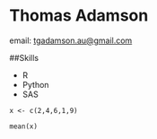Thomas Adamson
==============

email: tgadamson.au@gmail.com

##Skills
* R
* Python
* SAS

```{r}
x <- c(2,4,6,1,9)

mean(x)
```
